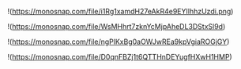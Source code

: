 !(https://monosnap.com/file/i1Rg1xamdH27eAkR4e9EYIlhhzUzdi.png)

!(https://monosnap.com/file/WsMHhrt7zknYcMjpAheDL3DStxSl9d)

!(https://monosnap.com/file/ngPlKxBg0aOWJwREa9kpVgiaROGjGY)

!(https://monosnap.com/file/D0qnFBZj1t6QTTHnDEYugfHXwH1HMP)
